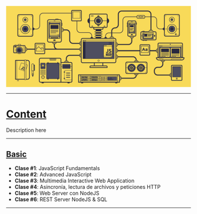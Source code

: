 <div align="justify">

<img src="js.gif" alt="drawing"/>

---
<h1><u> Content</u></h1>

Description here

---
<h2><u> Basic</u></h2>



* **Clase #1**: JavaScript Fundamentals
* **Clase #2**: Advanced JavaScript
* **Clase #3**: Multimedia Interactive Web Application
* **Clase #4**: Asincronía, lectura de archivos y peticiones HTTP
* **Clase #5**: Web Server con NodeJS
* **Clase #6**: REST Server NodeJS & SQL
---
</div>